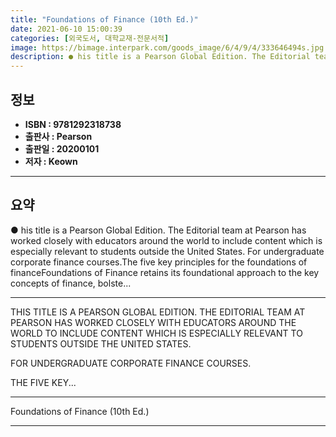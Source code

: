 ```yaml
---
title: "Foundations of Finance (10th Ed.)"
date: 2021-06-10 15:00:39
categories: [외국도서, 대학교재-전문서적]
image: https://bimage.interpark.com/goods_image/6/4/9/4/333646494s.jpg
description: ● his title is a Pearson Global Edition. The Editorial team at Pearson has worked closely with educators around the world to include content which is especiall
---
```


## **정보**

- **ISBN : 9781292318738**
- **출판사 : Pearson**
- **출판일 : 20200101**
- **저자 : Keown**

------



## **요약**

●  his title is a Pearson Global Edition. The Editorial team at Pearson has worked closely with educators around the world to include content which is especially relevant to students outside the United States. For undergraduate corporate finance courses.The five key principles for the foundations of financeFoundations of Finance retains its foundational approach to the key concepts of finance, bolste...

------

THIS TITLE IS A PEARSON GLOBAL EDITION. THE EDITORIAL TEAM AT PEARSON HAS WORKED CLOSELY WITH EDUCATORS AROUND THE WORLD TO INCLUDE CONTENT WHICH IS ESPECIALLY RELEVANT TO STUDENTS OUTSIDE THE UNITED STATES.

FOR UNDERGRADUATE CORPORATE FINANCE COURSES.

THE FIVE KEY... 

------


Foundations of Finance (10th Ed.) 

------


